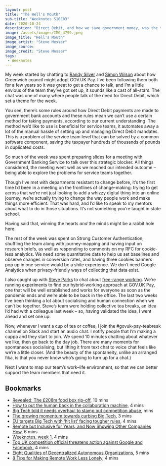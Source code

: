 ```yaml
---
layout: post
title: "The Hell's Mouth"
sub-title: "Weeknotes S10E03"
date: 2020-10-24
description: "Direct Debit, and how we save government money, was the theme of the week."
image: /assets/images/IMG_4799.jpeg
image_title: "Hell's Mouth"
image_artist: "Steve Messer"
image_source: 
image_credit: "Steve Messer"
tags:
 - Weeknotes
---
```


My week started by chatting to [Randy Silver](https://outofowls.com) and [Simon Wilson](https://www.ermlikeyeah.com) about how Greenwich council might adopt GOV.UK Pay. I’ve been following them both for a few years so it was great to get a chance to talk, and I’m a little envious of the team they’ve got set up, it sounds like a cast of all-stars. The chat was one of many where people talk of the need for Direct Debit, which set a theme for the week.

You see, there’s some rules around how Direct Debit payments are made to government bank accounts and these rules mean we can’t use a certain method for taking payments, according to our current understanding. The method we’d like to use is beneficial for service teams, it automates away a lot of the manual hassle of setting up and managing Direct Debit mandates. This is a problem at the service team level that can be solved by a common software component, saving the taxpayer hundreds of thousands of pounds in duplicated costs.

So much of the week was spent preparing slides for a meeting with Government Banking Service to talk over this strategic blocker. All things considered, the meeting went well as we reached our intended outcome – being able to explore the problems for service teams together.

Though I’ve met with departments resistant to change before, it’s the first time I’d been in a meeting on the frontlines of change-making: trying to get across that we’re not just looking to add a whizzy digital thing into an online journey, we’re actually trying to change the way people work and make things more efficient. That was hard, and I’d like to speak to my mentors about what to do in those situations. It’s not something you’re taught in state school.

Having said that, winning the hearts *and* the minds might be a rabbit hole here.

The rest of the week was spent on Strong Customer Authentication, shuffling the team along with journey-mapping and having input on research briefs, as well as responding to comments on my RFC for cookie-less analytics. We need some quantitative data to help us set baselines and observe changes in conversion rates, and having three cookies banners pop up in one service would be a shite experience. We don’t need Google Analytics when privacy-friendly ways of collecting that data exist.

I also caught up with [Steve Parks](https://steveparks.co.uk) to chat about [free-range working](https://blog.weareconvivio.com/free-range-working-an-introduction-27eb178db97c). We’re running experiments to find our hybrid-working approach at GOV.UK Pay, one that will be well established and works for everyone as soon as the pandemic ends and we’re able to be back in the office. The last two weeks I’ve been thinking a lot about socialising and human connection when we can’t be together. Steve’s team were holding collective tea breaks, an idea I’d had with a colleague last week – so, having validated the idea, I went ahead and set one up.

Now, whenever I want a cup of tea or coffee, I join the #govuk-pay-teabreak channel on Slack and start an audio chat. I notify people that I’m making a cuppa and they start to join. We spend 10 minutes chatting about whatever we like, then go back to the day job. There are many moments for spontaneous socialising, but lifting it from text chat to voice chat feels like we’re a little closer. (And the beauty of the spontaneity, unlike an arranged fika, is that you never know who’s going to turn up for a chat.)

Next I want to map our team’s work–life environment, so that we can better support the team members that need it.

## Bookmarks

- [Revealed: The £208m food box rip-off](https://www.newstatesman.com/politics/uk/2020/10/208m-food-box-rip-off-private-outsource-government-contract-covid-corona-virus), 10 mins
- [How to put the human back in the collaboration machine](https://on.ft.com/36ZzlgT), 4 mins
- [Big Tech told it needs overhaul to stamp out competition abuse](https://on.ft.com/33Bnq6T), mins
- [The growing momentum towards curbing Big Tech](https://on.ft.com/3d7qKJY), 3 mins
- [EU targets Big Tech with ‘hit list’ facing tougher rules](https://on.ft.com/33PlAj2), 4 mins
- [Remote but Inclusive for Years, and Now Showing Other Companies How](https://www.nytimes.com/2020/10/18/technology/ultranauts-remote-work.html), 6 mins
- [Weeknotes, week 1](https://fitzsimple.medium.com/weeknotes-week-1-3b0276f4cf8d), 4 mins
- [Top UK competition official threatens action against Google and Facebook](https://on.ft.com/3o7B8qy), 4 mins
- [Eight Qualities of Decentralized Autonomous Organizations](https://www.ourmachine.net/writing/eight-qualities-daos/), 5 mins
- [8 Tips for Making Remote Work Less Lonely](http://ultranauts.co/2020/03/19/8-tips-for-making-remote-work-less-lonely/), 4 mins
